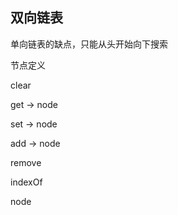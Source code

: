 ## 双向链表
单向链表的缺点，只能从头开始向下搜索

节点定义 


clear 

get -> node

set  -> node

add -> node

remove 

indexOf

node 
 